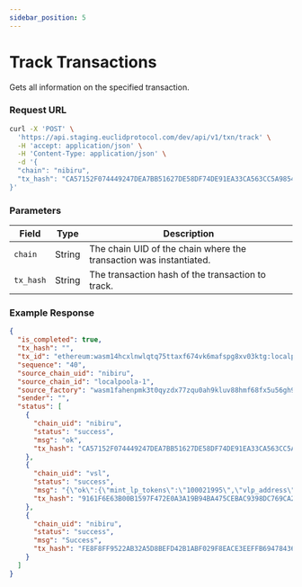 ```yaml
---
sidebar_position: 5
---
```


# Track Transactions

Gets all information on the specified transaction.

### Request URL
 
```bash
curl -X 'POST' \
  'https://api.staging.euclidprotocol.com/dev/api/v1/txn/track' \
  -H 'accept: application/json' \
  -H 'Content-Type: application/json' \
  -d '{
  "chain": "nibiru",
  "tx_hash": "CA57152F074449247DEA7BB51627DE58DF74DE91EA33CA563CC5A98549AC484E"
}'
```
### Parameters

| Field     | Type   | Description                                   |
|-----------|--------|-----------------------------------------------|
| `chain`   | String | The chain UID of the chain where the transaction was instantiated.  |
| `tx_hash` | String | The transaction hash of the transaction to track. |

### Example Response

```json
{
  "is_completed": true,
  "tx_hash": "",
  "tx_id": "ethereum:wasm14hcxlnwlqtq75ttaxf674vk6mafspg8xv03ktg:localpoola-1:685818:0:40",
  "sequence": "40",
  "source_chain_uid": "nibiru",
  "source_chain_id": "localpoola-1",
  "source_factory": "wasm1fahenpmk3t0qyzdx77zqu0ah9kluv88hmf68fx5u56gh9927juxsz94c2n",
  "sender": "",
  "status": [
    {
      "chain_uid": "nibiru",
      "status": "success",
      "msg": "ok",
      "tx_hash": "CA57152F074449247DEA7BB51627DE58DF74DE91EA33CA563CC5A98549AC484E"
    },
    {
      "chain_uid": "vsl",
      "status": "success",
      "msg": "{\"ok\":{\"mint_lp_tokens\":\"100021995\",\"vlp_address\":\"wasm1lafs2c9w3yptncv25fc85s3264wu7m4sem5vpsegun6jkt5nzfzq0asczj\"}}",
      "tx_hash": "9161F6E63B00B1597F472E0A3A19B94BA475CEBAC9398DC769CA2EBE30D974CB"
    },
    {
      "chain_uid": "nibiru",
      "status": "success",
      "msg": "Success",
      "tx_hash": "FE8F8FF9522AB32A5D8BEFD42B1ABF029F8EACE3EEFFB694784366F6F44678A5"
    }
  ]
}
```